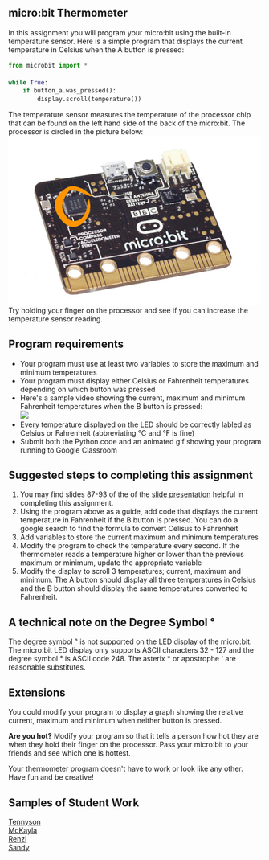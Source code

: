micro:bit Thermometer
--------------------
In this assignment you will program your micro:bit using the built-in temperature sensor. Here is a simple program that displays the current temperature in Celsius when the A button is pressed:
```python
from microbit import *

while True:
    if button_a.was_pressed():
        display.scroll(temperature())
```
The temperature sensor measures the temperature of the processor chip that can be found on the left hand side of the back of the micro:bit. The processor is circled in the picture below:      
![](thermometer2.png)   
Try holding your finger on the processor and see if you can increase the temperature sensor reading.

Program requirements
-----------------
* Your program must use at least two variables to store the maximum and minimum temperatures
* Your program must display either Celsius or Fahrenheit temperatures depending on which button was pressed
* Here's a sample video showing the current, maximum and minimum Fahrenheit temperatures when the B button is pressed:   
![](fahrenheit.gif)   
* Every temperature displayed on the LED should be correctly labled as Celsius or Fahrenheit (abbreviating °C and °F is fine)
* Submit both the Python code and an animated gif showing your program running to Google Classroom

Suggested steps to completing this assignment
----------
1. You may find slides 87-93 of the of the [slide presentation](https://docs.google.com/presentation/d/1aiGcnPn8uoCJdX8p7_qoI3Hh3_KOhUtFeB3Byw0tacA/edit?usp=sharing) helpful in completing this assignment.
2. Using the program above as a guide, add code that displays the current temperature in Fahrenheit if the B button is pressed. You can do a google search to find the formula to convert Celisus to Fahrenheit
3. Add variables to store the current maximum and minimum temperatures
4. Modify the program to check the temperature every second. If the thermometer reads a temperature higher or lower than the previous maximum or minimum, update the appropriate variable
5. Modify the display to scroll 3 temperatures; current, maximum and minimum. The A button should display all three temperatures in Celsius and the B button should display the same temperatures converted to Fahrenheit. 

A technical note on the Degree Symbol °
-----------------
The degree symbol ° is not supported on the LED display of the micro:bit. The micro:bit LED display only supports ASCII characters 32 - 127 and the degree symbol ° is ASCII code 248. The asterix * or apostrophe ' are reasonable substitutes. 

Extensions
----------
You could modify your program to display a graph showing the relative current, maximum and minimum when neither button is pressed.

**Are you hot?** Modify your program so that it tells a person how hot they are when they hold their finger on the processor. Pass your micro:bit to your friends and see which one is hottest.

Your thermometer program doesn't have to work or look like any other. Have fun and be creative!

Samples of Student Work
----------
[Tennyson](TennysonThermometer.gif)   
[McKayla](McKaylaThermometer.gif)   
[Renzl](RenzlThermometer.gif)   
[Sandy](SandyThermometer.gif)   
